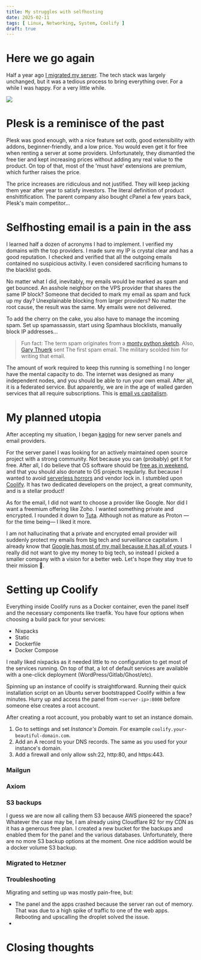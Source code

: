 ```yaml
---
title: My struggles with selfhosting
date: 2025-02-11
tags: [ Linux, Networking, System, Coolify ]
draft: true
---
```


# Here we go again

Half a year ago [I migrated my server](/posts/server-migration/). The tech stack was largely unchanged, but it was a
tedious process to bring everything over. For a while I was happy. For a very little while.

![](https://media1.tenor.com/m/cJRcMyUAiMcAAAAd/ah-shit-here-we-go-again-ah-shit.gif)

# Plesk is a reminisce of the past

Plesk was good enough, with a nice feature set ootb, good extensibility with addons, beginner-friendly, and a low price.
You would even get it for free when renting a server at some providers. Unfortunately, they dismantled the free tier and
kept increasing prices without adding any real value to the product. On top of that, most of the 'must have' extensions
are premium, which further raises the price.

The price increases are ridiculous and not justified. They will keep jacking them year after year to satisfy investors.
The literal definition of product enshittification. The parent company also bought cPanel a few years back, Plesk's main
competitor...

# Selfhosting email is a pain in the ass

I learned half a dozen of acronyms I had to implement. I verified my domains with the top providers. I made sure my IP
is crystal clear and has a good reputation. I checked and verified that all the outgoing emails contained no suspicious
activity. I even considered sacrificing humans to the blacklist gods.

No matter what I did, inevitably, my emails would be marked as spam and get bounced. An asshole neighbor on the VPS
provider that shares the same IP block? Someone that decided to mark my email as spam and fuck up my day? Unexplainable
blocking from larger providers? No matter the root cause, the result was the same. My emails were not delivered.

To add the cherry on the cake, you also have to manage the incoming spam. Set up spamassassin, start using Spamhaus
blocklists, manually block IP addresses...

> Fun fact: The term spam originates from a [monty python sketch](https://www.youtube.com/watch?v=anwy2MPT5RE). Also,
> [Gary Thuerk](https://www.computerworld.com/article/1569672/unsung-innovators-gary-thuerk-the-father-of-spam.html)
> sent The first spam email. The military scolded him for writing that email.

The amount of work required to keep this running is something I no longer have the mental capacity to do. The internet
was designed as many independent nodes, and you should be able to run your own email. After all, it is a federated
service. But apparently, we are in the age of walled garden services that all require subscriptions. This is
[email vs capitalism](https://www.youtube.com/watch?v=mrGfahzt-4Q).

# My planned utopia

After accepting my situation, I began [kaging](https://kagi.com/) for new server panels and email providers.

For the server panel I was looking for an actively maintained open source project with a strong community. Not because
you can (probably) get it for free. After all, I do believe that OS software should
be [free as in weekend](https://freeasinweekend.org/), and that you should also donate to OS projects regularly. But
because I wanted to avoid [serverless horrors](https://serverlesshorrors.com/) and vendor lock in. I stumbled
upon [Coolify](https://coolify.io). It has two dedicated developers on the project, a great community, and is a stellar
product!

As for the email, I did not want to choose a provider like Google. Nor did I want a freemium offering like Zoho. I
wanted something private and encrypted. I rounded it down to [Tuta](https://tuta.com/). Although not as mature as
Proton —for the time being— I liked it more.

I am not hallucinating that a private and encrypted email provider will suddenly protect my emails from big tech and
surveillance capitalism. I already know
that [Google has most of my mail because it has all of yours](https://mako.cc/copyrighteous/google-has-most-of-my-email-because-it-has-all-of-yours).
I really did not want to give my money to big tech, so instead I picked a smaller company with a vision for a better
web. Let's hope they stay true to their mission 🤞.

# Setting up Coolify

Everything inside Coolify runs as a Docker container, even the panel itself and the necessary components like
traefik. You have four options when choosing a build pack for your services:

- Nixpacks
- Static
- Dockerfile
- Docker Compose

I really liked nixpacks as it needed little to no configuration to get most of the services running. On top of that, a
lot of default services are available with a one-click deployment (WordPress/Gitlab/Ghost/etc).

Spinning up an instance of coolify is straightforward. Running their quick installation script on an Ubuntu server
bootstrapped Coolify within a few minutes. Hurry up and access the panel from `<server-ip>:8000` before someone else
creates a root account.

After creating a root account, you probably want to set an instance domain.

1. Go to settings and set _Instance's Domain_. For example `coolify.your-beautiful-domain.com`.
2. Add an A record to your DNS records. The same as you used for your instance's domain.
3. Add a firewall and only allow ssh:22, http:80, and https:443.

### Mailgun

### Axiom

### S3 backups

I guess we are now all calling them S3 because AWS pioneered the space? Whatever the case may be, I am already
using Cloudflare R2 for my CDN as it has a generous free plan. I created a new bucket for the backups and enabled them
for the panel and the various databases. Unfortunately, there are no more S3 backup options at the moment. One nice
addition would be a docker volume S3 backup.

### Migrated to Hetzner

### Troubleshooting

Migrating and setting up was mostly pain-free, but:

- The panel and the apps crashed because the server ran out of memory. That was due to a high spike of traffic to one of
  the web apps. Rebooting and upscalling the droplet solved the issue.
-

# Closing thoughts
